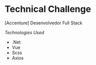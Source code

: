 <h1>Technical Challenge</h1>
[Accenture] Desenvolvedor Full Stack

*Technologies Used*
<ul>
  <li> .Net </li>  
  <li> Vue </li>  
  <li> Scss </li>  
  <li> Axios </li>  
</ul>

